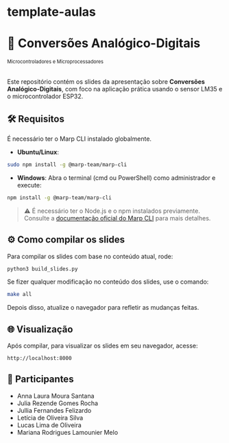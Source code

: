 # template-aulas

# 🔌 Conversões Analógico-Digitais

<div style="font-size: 0.8em;">
  Microcontroladores e Microprocessadores
</div>

<br> 

Este repositório contém os slides da apresentação sobre **Conversões Analógico-Digitais**, com foco na aplicação prática usando o sensor LM35 e o microcontrolador ESP32.

## 🛠️ Requisitos

É necessário ter o Marp CLI instalado globalmente.

- **Ubuntu/Linux**:
```bash
sudo npm install -g @marp-team/marp-cli
```

- **Windows**:
Abra o terminal (cmd ou PowerShell) como administrador e execute:
```bash
npm install -g @marp-team/marp-cli
```

> ⚠️ É necessário ter o Node.js e o npm instalados previamente.  
> Consulte a [documentação oficial do Marp CLI](https://github.com/marp-team/marp-cli) para mais detalhes.

## ⚙️ Como compilar os slides

Para compilar os slides com base no conteúdo atual, rode:

```bash
python3 build_slides.py
```

Se fizer qualquer modificação no conteúdo dos slides, use o comando:

```bash
make all
```

Depois disso, atualize o navegador para refletir as mudanças feitas.

## 🌐 Visualização

Após compilar, para visualizar os slides em seu navegador, acesse:

```
http://localhost:8000
```

## 👥 Participantes

- Anna Laura Moura Santana  
- Julia Rezende Gomes Rocha  
- Jullia Fernandes Felizardo  
- Letícia de Oliveira Silva  
- Lucas Lima de Oliveira  
- Mariana Rodrigues Lamounier Melo  
